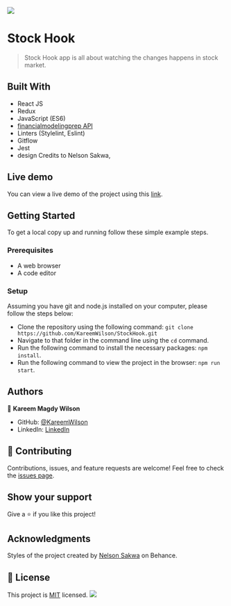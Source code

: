 ![](https://img.shields.io/badge/Microverse-blueviolet)

# Stock Hook

> Stock Hook app is all about watching the changes happens in stock market.

## Built With

- React JS
- Redux
- JavaScript (ES6)
- [financialmodelingprep API](https://financialmodelingprep.com/)
- Linters (Stylelint, Eslint)
- Gitflow
- Jest
- design Credits to Nelson Sakwa, 

## Live demo

You can view a live demo of the project using this [link](https://stockhook.netlify.app/).

## Getting Started

To get a local copy up and running follow these simple example steps.

### Prerequisites

- A web browser 
- A code editor

### Setup

Assuming you have git and node.js installed on your computer, please follow the steps below: 

- Clone the repository using the following command: `git clone https://github.com/KareemWilson/StockHook.git`
- Navigate to that folder in the command line using the `cd` command.
- Run the following command to install the necessary packages: `npm install`. 
- Run the following command to view the project in the browser: `npm run start`. 

## Authors

👤 **Kareem Magdy Wilson**

- GitHub: [@KareemWilson](https://github.com/KareemWilson)
- LinkedIn: [LinkedIn](https://linkedin.com/in/kareem-wilsons)

## 🤝 Contributing

Contributions, issues, and feature requests are welcome!
Feel free to check the [issues page](../../issues/).

## Show your support

Give a ⭐️ if you like this project!

## Acknowledgments

Styles of the project created by [Nelson Sakwa](https://www.behance.net/gallery/31579789/Ballhead-App-(Free-PSDs)) on Behance.

## 📝 License

This project is [MIT](./LICENSE) licensed.
![](https://img.shields.io/badge/Microverse-blueviolet)
